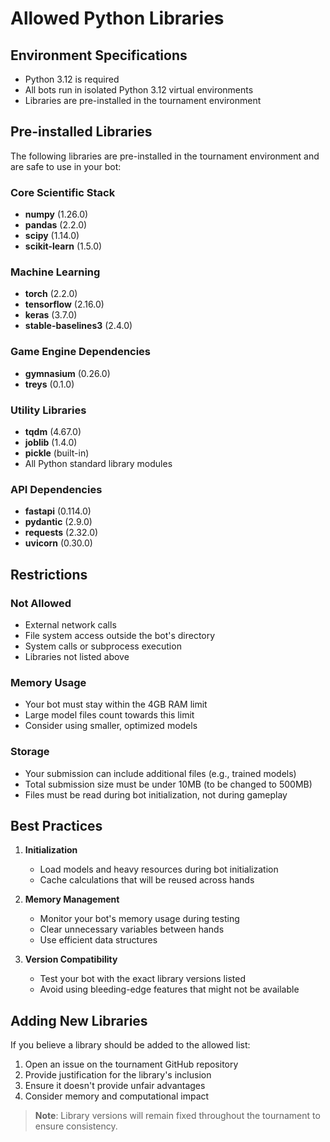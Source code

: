 # Allowed Python Libraries

## Environment Specifications

- Python 3.12 is required
- All bots run in isolated Python 3.12 virtual environments
- Libraries are pre-installed in the tournament environment

## Pre-installed Libraries

The following libraries are pre-installed in the tournament environment and are safe to use in your bot:

### Core Scientific Stack

- **numpy** (1.26.0)
- **pandas** (2.2.0)
- **scipy** (1.14.0)
- **scikit-learn** (1.5.0)

### Machine Learning

- **torch** (2.2.0)
- **tensorflow** (2.16.0)
- **keras** (3.7.0)
- **stable-baselines3** (2.4.0)

### Game Engine Dependencies

- **gymnasium** (0.26.0)
- **treys** (0.1.0)

### Utility Libraries

- **tqdm** (4.67.0)
- **joblib** (1.4.0)
- **pickle** (built-in)
- All Python standard library modules

### API Dependencies

- **fastapi** (0.114.0)
- **pydantic** (2.9.0)
- **requests** (2.32.0)
- **uvicorn** (0.30.0)

## Restrictions

### Not Allowed

- External network calls
- File system access outside the bot's directory
- System calls or subprocess execution
- Libraries not listed above

### Memory Usage

- Your bot must stay within the 4GB RAM limit
- Large model files count towards this limit
- Consider using smaller, optimized models

### Storage

- Your submission can include additional files (e.g., trained models)
- Total submission size must be under 10MB (to be changed to 500MB)
- Files must be read during bot initialization, not during gameplay

## Best Practices

1. **Initialization**
   - Load models and heavy resources during bot initialization
   - Cache calculations that will be reused across hands

2. **Memory Management**
   - Monitor your bot's memory usage during testing
   - Clear unnecessary variables between hands
   - Use efficient data structures

3. **Version Compatibility**
   - Test your bot with the exact library versions listed
   - Avoid using bleeding-edge features that might not be available

## Adding New Libraries

If you believe a library should be added to the allowed list:

1. Open an issue on the tournament GitHub repository
2. Provide justification for the library's inclusion
3. Ensure it doesn't provide unfair advantages
4. Consider memory and computational impact

> **Note**: Library versions will remain fixed throughout the tournament to ensure consistency.
